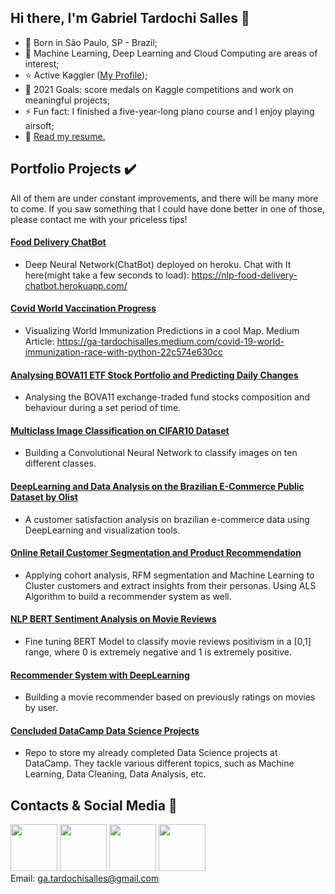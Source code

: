## Hi there, I'm Gabriel Tardochi Salles 👋
- 👶 Born in São Paulo, SP - Brazil;
- 🌱 Machine Learning, Deep Learning and Cloud Computing are areas of interest;
- :star: Active Kaggler ([My Profile](https://www.kaggle.com/gabrieltardochi));
- 🥅 2021 Goals: score medals on Kaggle competitions and work on meaningful projects;
- ⚡ Fun fact: I finished a five-year-long piano course and I enjoy playing airsoft;
- 📃 [Read my resume.](https://github.com/ga-tardochisalles/ga-tardochisalles/raw/main/Gabriel%20Tardochi%20Salles%20-%20Data%20Scientist.pdf)  
## Portfolio Projects ✔️
All of them are under constant improvements, and there will be many more to come. If you saw something that I could have done better in one of those, please contact me with your priceless tips!
#### [Food Delivery ChatBot](https://github.com/ga-tardochisalles/food-delivery-chatbot-nlp-and-deep-learning)
* Deep Neural Network(ChatBot) deployed on heroku. Chat with It here(might take a few seconds to load): https://nlp-food-delivery-chatbot.herokuapp.com/
#### [Covid World Vaccination Progress](https://github.com/ga-tardochisalles/covid-world-vaccination-progress)
* Visualizing World Immunization Predictions in a cool Map. Medium Article: https://ga-tardochisalles.medium.com/covid-19-world-immunization-race-with-python-22c574e630cc
#### [Analysing BOVA11 ETF Stock Portfolio and Predicting Daily Changes](https://github.com/ga-tardochisalles/bova11-etf-stock-portfolio-eda-and-prediction)
* Analysing the BOVA11 exchange-traded fund stocks composition and behaviour during a set period of time.
#### [Multiclass Image Classification on CIFAR10 Dataset](https://github.com/ga-tardochisalles/pytorch-img-classification-cifar10)
* Building a Convolutional Neural Network to classify images on ten different classes.
#### [DeepLearning and Data Analysis on the Brazilian E-Commerce Public Dataset by Olist](https://github.com/ga-tardochisalles/olist-ecommerce-dataset)
* A customer satisfaction analysis on brazilian e-commerce data using DeepLearning and visualization tools.
#### [Online Retail Customer Segmentation and Product Recommendation](https://github.com/ga-tardochisalles/online-retail-customer-segregation)
* Applying cohort analysis, RFM segmentation and Machine Learning to Cluster customers and extract insights from their personas. Using ALS Algorithm to build a recommender system as well.
#### [NLP BERT Sentiment Analysis on Movie Reviews](https://github.com/ga-tardochisalles/nlp-bert-sentiment-analysis-on-movies)
* Fine tuning BERT Model to classify movie reviews positivism in a [0,1] range, where 0 is extremely negative and 1 is extremely positive.
#### [Recommender System with DeepLearning](https://github.com/ga-tardochisalles/recommender-system-with-deeplearning)
* Building a movie recommender based on previously ratings on movies by user.
#### [Concluded DataCamp Data Science Projects](https://github.com/ga-tardochisalles/Concluded-DataCamp-Projects)
* Repo to store my already completed Data Science projects at DataCamp. They tackle various different topics, such as Machine Learning, Data Cleaning, Data Analysis, etc.
## Contacts & Social Media 👋
[<img src="https://logodix.com/logo/79569.png" width="75" height="75">](http://www.linkedin.com/in/gabriel-tardochi-salles-a1653a193) 
[<img src="https://image.flaticon.com/icons/png/512/25/25231.png" width="75" height="75">](https://github.com/ga-tardochisalles) 
[<img src="https://cdn4.iconfinder.com/data/icons/social-media-circle-7/512/Medium_circle-512.png" width="75" height="75">](https://ga-tardochisalles.medium.com/)
[<img src="https://storage.scolary.com/storage/file/public/71b68248-ba0a-4b26-b15f-0c77cdf341cd.svg" width="75" height="75">](https://www.kaggle.com/gabrieltardochi)  
Email: ga.tardochisalles@gmail.com

